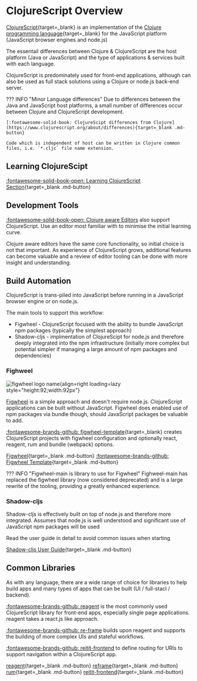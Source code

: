 # ClojureScript Overview

[ClojureScript](https://clojurescript.org/reference/documentation){target=_blank} is an implementation of the [Clojure programming language](https://clojurescript.org/reference/documentation){target=_blank} for the JavaScript platform (JavaScript browser engines and node.js)

The essentail differences between Clojure & ClojureScript are the host platform (Java or JavaScript) and the type of applications & services built with each language.

ClojureScript is predominately used for front-end applications, although can also be used as full stack solutions using a Clojure or node.js back-end server.

??? INFO "Minor Language differences"
    Due to differences between the Java and JavaScript host platforms, a small number of differences occur between Clojure and ClojureScript development.

    [:fontawesome-solid-book: ClojureScipt differences from Clojure](https://www.clojurescript.org/about/differences){target=_blank .md-button}

    Code which is independent of host can be written in Clojure common files, i.e. `*.cljc` file name extension.


## Learning ClojureScipt

[:fontawesome-solid-book-open: Learning ClojureScript Section](/clojurescript/introduction/learn-clojurescript/){target=_blank .md-button}


## Development Tools

[:fontawesome-solid-book-open: Clojure aware Editors](https://practical.li/clojure/clojure-editors/) also support ClojureScript. Use an editor most familiar with to minimise the initial learning curve.

Clojure aware editors have the same core functionality, so initial choice is not that important.  As experience of ClojureScript grows, additional features can become valuable and a review of editor tooling can be done with more insight and understanding.


## Build Automation

ClojureScript is trans-piled into JavaScript before running in a JavaScript browser engine or on node.js.

The main tools to support this workflow:

* Figwheel - ClojureScript focused with the ability to bundle JavaScript npm packages (typically the simplest approach)
* Shadow-cljs - implmentation of ClojureScipt for node.js and therefore deeply integrated into the npm infrastructure (initially more complex but potential simpler if managing a large amount of npm packages and dependencies)


### Fighweel

![figwheel logo name](https://raw.githubusercontent.com/practicalli/graphic-design/live/logos/practicalli-figwheel-logo-name.svg){align=right loading=lazy style="height:92;width:92px"}

[Figwheel](https://figwheel.org/) is a simple approach and doesn't require node.js. ClojureScript applications can be built without JavaScript.  Figwheel does enabled use of npm packages via bundle though, should JavaScript packages be valuable to add.

[:fontawesome-brands-github: figwheel-template](https://github.com/bhauman/figwheel-template){target=_blank} creates ClojureScript projects with figwheel configuration and optionally react, reagent, rum and bundle (webpack) options.

[Figwheel](https://figwheel.org/){target=_blank .md-button}
[:fontawesome-brands-github: Figwheel Template](https://github.com/bhauman/figwheel-template){target=_blank .md-button}

??? INFO "Figwheel-main is library to use for Figwheel"
    Fighweel-main has replaced the figwheel library (now considered deprecated) and is a large rewrite of the tooling, providing a greatly enhanced experience.


### Shadow-cljs

Shadow-cljs is effectively built on top of node.js and therefore more integrated.  Assumes that node.js is well understood and significant use of JavaScript npm packages will be used

Read the user guide in detail to avoid common issues when starting

[Shadow-cljs User Guide](https://shadow-cljs.github.io/docs/UsersGuide.html){target=_blank .md-button}


## Common Libraries

As with any language, there are a wide range of choice for libraries to help build apps and many types of apps that can be built (UI / full-stacl / backend).

[:fontawesome-brands-github: reagent](https://reagent-project.github.io/) is the most commonly used ClojureScript library for front-end apps, especially single page applications.  reagent takes a react.js like approach.

[:fontawesome-brands-github: re-frame](http://day8.github.io/re-frame/) builds upon reagent and supports the building of more complex UIs and stateful workflows.

[:fontawesome-brands-github: reitit-frontend](https://github.com/metosin/reitit) to define routing for URIs to support navigation within a ClojureScript app.

[reagent](https://reagent-project.github.io/){target=_blank .md-button}
[reframe](http://day8.github.io/re-frame/){target=_blank .md-button}
[rum](https://github.com/tonsky/rum){target=_blank .md-button}
[reitit-frontend](https://github.com/metosin/reitit){target=_blank .md-button}
